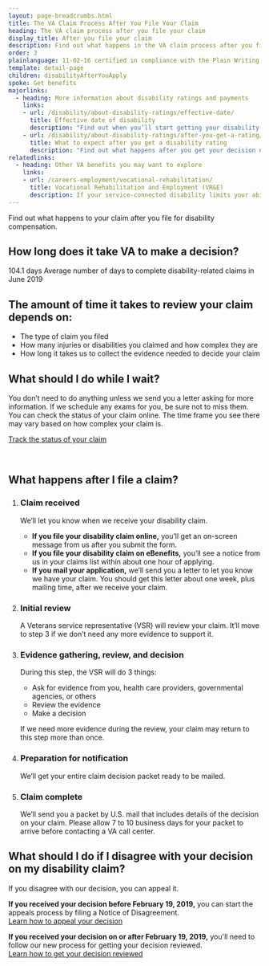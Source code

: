 ```yaml
---
layout: page-breadcrumbs.html
title: The VA Claim Process After You File Your Claim
heading: The VA claim process after you file your claim
display_title: After you file your claim
description: Find out what happens in the VA claim process after you file your claim. Learn about the steps in the VA disability claim processing timeline and how long it takes, on average, to get your VA disability rating.
order: 3
plainlanguage: 11-02-16 certified in compliance with the Plain Writing Act
template: detail-page
children: disabilityAfterYouApply
spoke: Get benefits
majorlinks:
  - heading: More information about disability ratings and payments
    links:
    - url: /disability/about-disability-ratings/effective-date/
      title: Effective date of disability
      description: "Find out when you’ll start getting your disability payments."
    - url: /disability/about-disability-ratings/after-you-get-a-rating/
      title: What to expect after you get a disability rating
      description: "Find out what happens after you get your decision notice with your rating."
relatedlinks:
  - heading: Other VA benefits you may want to explore
    links:
    - url: /careers-employment/vocational-rehabilitation/
      title: Vocational Rehabilitation and Employment (VR&E)
      description: If your service-connected disability limits your ability to work or prevents you from working, find out if you can get VR&E benefits and services—like help exploring employment options and getting more training if required.
---
```


<div class="va-introtext">

Find out what happens to your claim after you file for disability compensation.

</div>

## How long does it take VA to make a decision?

<div class="card information" markdown="0">
<span class="number">	104.1 days</span>
<span class="description">Average number of days to complete disability-related claims in June 2019</span>
</div>

## The amount of time it takes to review your claim depends on:

- The type of claim you filed
- How many injuries or disabilities you claimed and how complex they are
- How long it takes us to collect the evidence needed to decide your claim

## What should I do while I wait?

You don’t need to do anything unless we send you a letter asking for more information. If we schedule any exams for you, be sure not to miss them. You can check the status of your claim online. The time frame you see there may vary based on how complex your claim is.

<a class="usa-button-primary" href="/claim-or-appeal-status">Track the status of your claim</a>

<div markdown="0"><br></div>

## What happens after I file a claim?

<ol class="process">
<li class="process-step list-one">

### Claim received
We’ll let you know when we receive your disability claim.
- **If you file your disability claim online,** you’ll get an on-screen message from us after you submit the form. <br>
- **If you file your disability claim on eBenefits,** you’ll see a notice from us in your claims list within about one hour of applying.<br>
- **If you mail your application,** we’ll send you a letter to let you know we have your claim. You should get this letter about one week, plus mailing time, after we receive your claim.


</li>

<li class="process-step list-two">

### Initial review

A Veterans service representative (VSR) will review your claim. It’ll move to step 3 if we don’t need any more evidence to support it.

</li>

<li class="process-step list-three">

### Evidence gathering, review, and decision

During this step, the VSR will do 3 things:

- Ask for evidence from you, health care providers, governmental agencies, or others
- Review the evidence
- Make a decision

If we need more evidence during the review, your claim may return to this step more than once.

</li>

<li class="process-step list-four">

### Preparation for notification

We’ll get your entire claim decision packet ready to be mailed.

</li>

<li class="process-step list-five">

### Claim complete

We’ll send you a packet by U.S. mail that includes details of the decision on your claim. Please allow 7 to 10 business days for your packet to arrive before contacting a VA call center.

</li>
</ol>

## What should I do if I disagree with your decision on my disability claim?

If you disagree with our decision, you can appeal it.

**If you received your decision before February 19, 2019,** you can start the appeals process by filing a Notice of Disagreement. <br>
[Learn how to appeal your decision](/disability/file-an-appeal/)

**If you received your decision on or after February 19, 2019,** you'll need to follow our new process for getting your decision reviewed. <br>
[Learn how to get your decision reviewed](/decision-reviews/)

<div markdown="0"><br></div>
